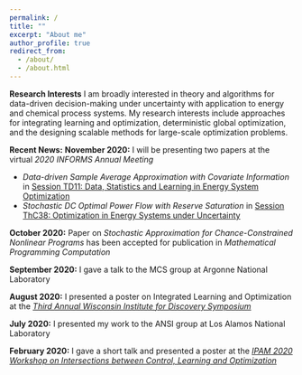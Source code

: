 ```yaml
---
permalink: /
title: ""
excerpt: "About me"
author_profile: true
redirect_from: 
  - /about/
  - /about.html
---
```

**Research Interests**
I am broadly interested in theory and algorithms for data-driven decision-making under uncertainty with application to energy and chemical process systems. My research interests include approaches for integrating learning and optimization, deterministic global optimization, and the designing scalable methods for large-scale optimization problems.


**Recent News:**
**November 2020:** I will be presenting two papers at the virtual *2020 INFORMS Annual Meeting*
* *Data-driven Sample Average Approximation with Covariate Information* in [Session TD11: Data, Statistics and Learning in Energy System Optimization](https://www.abstractsonline.com/pp8/#!/9022/session/2220) 
* *Stochastic DC Optimal Power Flow with Reserve Saturation* in [Session ThC38: Optimization in Energy Systems under Uncertainty](https://www.abstractsonline.com/pp8/#!/9022/session/2845) 

**October 2020:** Paper on *Stochastic Approximation for Chance-Constrained Nonlinear Programs* has been accepted for publication in *Mathematical Programming Computation*

**September 2020:** I gave a talk to the MCS group at Argonne National Laboratory

**August 2020:** I presented a poster on Integrated Learning and Optimization at the [*Third Annual Wisconsin Institute for Discovery Symposium*](https://wid.wisc.edu/wid-symposium/)

**July 2020:** I presented my work to the ANSI group at Los Alamos National Laboratory

**February 2020:** I gave a short talk and presented a poster at the [*IPAM 2020 Workshop on Intersections between Control, Learning and Optimization*](http://www.ipam.ucla.edu/programs/workshops/intersections-between-control-learning-and-optimization/)
